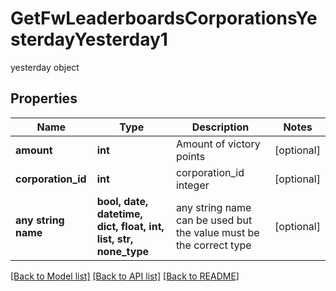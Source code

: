 # GetFwLeaderboardsCorporationsYesterdayYesterday1

yesterday object

## Properties
Name | Type | Description | Notes
------------ | ------------- | ------------- | -------------
**amount** | **int** | Amount of victory points | [optional] 
**corporation_id** | **int** | corporation_id integer | [optional] 
**any string name** | **bool, date, datetime, dict, float, int, list, str, none_type** | any string name can be used but the value must be the correct type | [optional]

[[Back to Model list]](../README.md#documentation-for-models) [[Back to API list]](../README.md#documentation-for-api-endpoints) [[Back to README]](../README.md)


